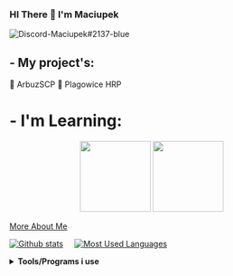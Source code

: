 ### HI There 👋 I'm Maciupek
![Discord-Maciupek#2137-blue](https://user-images.githubusercontent.com/109609413/190854824-b88665c6-6530-43d3-ab9b-06b01266bc87.svg)

## - My project's:
  🍉 ArbuzSCP 🍉
  Plagowice HRP
# - I'm Learning:

<div align="center">
  <img src="https://user-images.githubusercontent.com/109609413/190855429-54c2802d-c2e7-4752-91a9-31d1939f29ff.jpg" width="125"/>
  <img src="https://user-images.githubusercontent.com/109609413/190855532-24b8de30-a7b0-4ada-a5a3-59555a6c08f5.png" width="125"/>
</div>

[More About Me](README.md#toolsprograms-i-use)

[![Github stats](https://github-readme-stats.vercel.app/api?username=ceglaa&theme=radical)](https://github.com/anuraghazra/github-readme-stats) &nbsp;&nbsp;&nbsp; [![Most Used Languages](https://github-readme-stats.vercel.app/api/top-langs/?username=ceglaa&theme=radical)](https://github.com/anuraghazra/github-readme-stats)


**<details><summary>Tools/Programs i use</summary>**
- Text Editor: [Visual Studio Code](https://code.visualstudio.com/)
</details>
